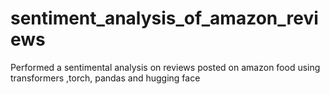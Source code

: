 # sentiment_analysis_of_amazon_reviews
Performed a sentimental analysis on reviews posted on amazon food using  transformers ,torch, pandas and hugging face
